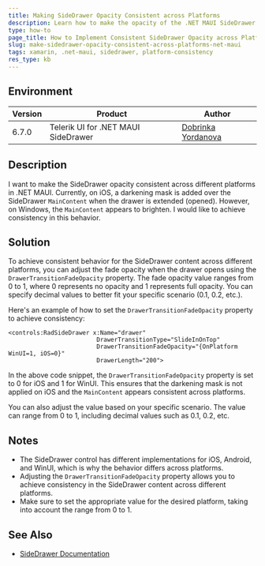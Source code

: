 ```yaml
---
title: Making SideDrawer Opacity Consistent across Platforms
description: Learn how to make the opacity of the .NET MAUI SideDrawer consistent across different platforms when the drawer opens.
type: how-to
page_title: How to Implement Consistent SideDrawer Opacity across Platforms in .NET MAUI
slug: make-sidedrawer-opacity-consistent-across-platforms-net-maui
tags: xamarin, .net-maui, sidedrawer, platform-consistency
res_type: kb
---
```


## Environment

| Version | Product | Author | 
| --- | --- | ---- | 
| 6.7.0 | Telerik UI for .NET MAUI SideDrawer | [Dobrinka Yordanova](https://www.telerik.com/blogs/author/dobrinka-yordanova)| 

## Description

I want to make the SideDrawer opacity consistent across different platforms in .NET MAUI. Currently, on iOS, a darkening mask is added over the SideDrawer `MainContent` when the drawer is extended (opened). However, on Windows, the `MainContent` appears to brighten. I would like to achieve consistency in this behavior.

## Solution

To achieve consistent behavior for the SideDrawer content across different platforms, you can adjust the fade opacity when the drawer opens using the `DrawerTransitionFadeOpacity` property. The fade opacity value ranges from 0 to 1, where 0 represents no opacity and 1 represents full opacity. You can specify decimal values to better fit your specific scenario (0.1, 0.2, etc.).

Here's an example of how to set the `DrawerTransitionFadeOpacity` property to achieve consistency:

```xaml
<controls:RadSideDrawer x:Name="drawer" 
                         DrawerTransitionType="SlideInOnTop" 
                         DrawerTransitionFadeOpacity="{OnPlatform WinUI=1, iOS=0}"
                         DrawerLength="200">
```

In the above code snippet, the `DrawerTransitionFadeOpacity` property is set to 0 for iOS and 1 for WinUI. This ensures that the darkening mask is not applied on iOS and the `MainContent` appears consistent across platforms.

You can also adjust the value based on your specific scenario. The value can range from 0 to 1, including decimal values such as 0.1, 0.2, etc.

## Notes

- The SideDrawer control has different implementations for iOS, Android, and WinUI, which is why the behavior differs across platforms.
- Adjusting the `DrawerTransitionFadeOpacity` property allows you to achieve consistency in the SideDrawer content across different platforms.
- Make sure to set the appropriate value for the desired platform, taking into account the range from 0 to 1.

## See Also

- [SideDrawer Documentation](https://docs.telerik.com/devtools/xamarin/controls/sidedrawer/sidedrawer-overview)
